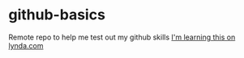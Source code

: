 # github-basics
Remote repo to help me test out my github skills
[I'm learning this on lynda.com](http://www.lynda.com)
